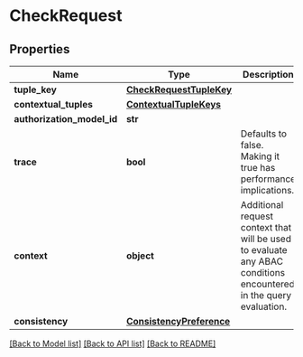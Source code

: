 # CheckRequest


## Properties
Name | Type | Description | Notes
------------ | ------------- | ------------- | -------------
**tuple_key** | [**CheckRequestTupleKey**](CheckRequestTupleKey.md) |  | 
**contextual_tuples** | [**ContextualTupleKeys**](ContextualTupleKeys.md) |  | [optional] 
**authorization_model_id** | **str** |  | [optional] 
**trace** | **bool** | Defaults to false. Making it true has performance implications. | [optional] [readonly] 
**context** | **object** | Additional request context that will be used to evaluate any ABAC conditions encountered in the query evaluation. | [optional] 
**consistency** | [**ConsistencyPreference**](ConsistencyPreference.md) |  | [optional] 

[[Back to Model list]](../README.md#documentation-for-models) [[Back to API list]](../README.md#documentation-for-api-endpoints) [[Back to README]](../README.md)


